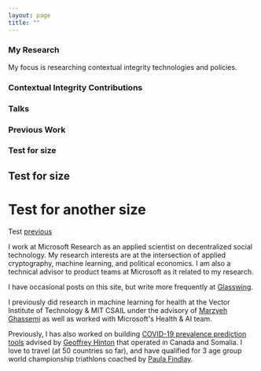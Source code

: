 ```yaml
---
layout: page
title: ""
---
```


### My Research 

My focus is researching contextual integrity technologies and policies. 



### Contextual Integrity Contributions

### Talks 

### Previous Work 

### Test for size

## Test for size

# Test for another size

Test [previous](previous.md)

I work at Microsoft Research as an applied scientist on decentralized social technology. My research interests are at the intersection of applied cryptography, machine learning, and political economics. I am also a technical advisor to product teams at Microsoft as it related to my research. 

I have occasional posts on this site, but write more frequently at [Glasswing](https://shreyjaineth.substack.com/). 

I previously did research in machine learning for health at the Vector Institute of Technology & MIT CSAIL under the advisory of [Marzyeh Ghassemi](https://healthyml.org/people/) as well as worked with Microsoft's Health & AI team. 

Previously, I has also worked on building [COVID-19 prevalence prediction tools](https://flatten.ca) advised by [Geoffrey Hinton](https://www.cs.toronto.edu/~hinton/) that operated in Canada and Somalia. I love to travel (at 50 countries so far), and have qualified for 3 age group world championship triathlons coached by [Paula Findlay](https://www.instagram.com/paula_findlay/?hl=en).